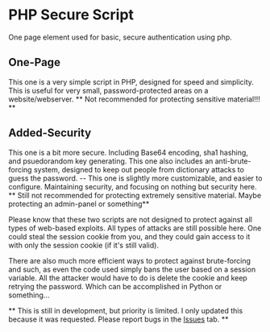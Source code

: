 # PHP Secure Script
One page element used for basic, secure authentication using php.

## One-Page
This one is a very simple script in PHP, designed for speed and simplicity.
This is useful for very small, password-protected areas on a website/webserver.
** Not recommended for protecting sensitive material!!! **

## Added-Security
This one is a bit more secure. Including Base64 encoding, sha1 hashing,
and psuedorandom key generating. This one also includes an anti-brute-forcing
system, designed to keep out people from dictionary attacks to guess the password.
-- This one is slightly more customizable, and easier to configure.
Maintaining security, and focusing on nothing but security here.
** Still not recommended for protecting extremely sensitive material. Maybe protecting an admin-panel or something**


Please know that these two scripts are not designed to protect against all types
of web-based exploits. All types of attacks are still possible here. One could
steal the session cookie from you, and they could gain access to it with only the
session cookie (if it's still valid).

There are also much more efficient ways to protect against brute-forcing and
such, as even the code used simply bans the user based on a session variable.
All the attacker would have to do is delete the cookie and keep retrying
the password. Which can be accomplished in Python or something...

** This is still in development, but priority is limited.
I only updated this because it was requested. Please report
bugs in the [Issues](https://github.com/BlackVikingPro/Secure-PHP-Script-Signin/issues) tab. **
